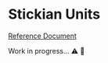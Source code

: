 # Stickian Units

[Reference Document](https://docs.google.com/spreadsheets/d/1ufbMvYJxB7khexCzSmpdUhZsics2AKDPn-ZO1j_ako4/edit?usp=sharing)

Work in progress... :warning: :construction_worker: